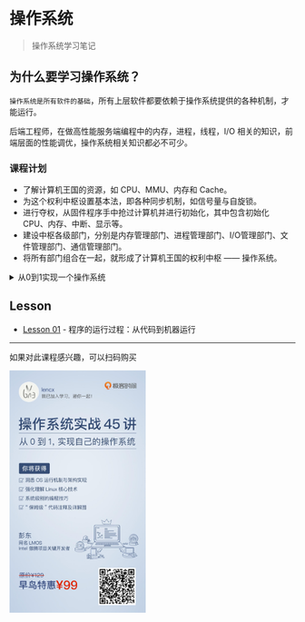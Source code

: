 # 操作系统

> 操作系统学习笔记

## 为什么要学习操作系统？

`操作系统是所有软件的基础`，所有上层软件都要依赖于操作系统提供的各种机制，才能运行。

后端工程师，在做高性能服务端编程中的内存，进程，线程，I/O 相关的知识，前端层面的性能调优，操作系统相关知识都必不可少。

### 课程计划

- 了解计算机王国的资源，如 CPU、MMU、内存和 Cache。
- 为这个权利中枢设置基本法，即各种同步机制，如信号量与自旋锁。
- 进行夺权，从固件程序手中抢过计算机并进行初始化，其中包含初始化 CPU、内存、中断、显示等。
- 建设中枢各级部门，分别是内存管理部门、进程管理部门、I/O管理部门、文件管理部门、通信管理部门。
- 将所有部门组合在一起，就形成了计算机王国的权利中枢 —— 操作系统。

<details>
<summary>从0到1实现一个操作系统</summary>

1. 操作系统整体设计
   - 从代码到机器运行
   - 内核结构设计
     - 我们自己的内核设计
     - `Linux 内核架构长什么样`
2. 基础配置与初始化
   - 程序的基石：硬件
     - CPU 工作模式
     - 程序地址
     - Cache 与内存
3. 设计基本法
   - 同步原语
     - ·信号量与自旋锁
     - `Linux 的同步机制`
4. 夺权
   - 启动初始化
     - 设置工作模式与环境
     - 板级初始化
     - `Linux 初始化流程`
5. 土地革命
   - 内存管理
     - 内存的组织与划分
     - 虚拟内存分配与释放
     - `Linux 实现 伙伴系统与 SLAB`
6. 活动实体
   - 进程
     - 进程调度
     - `Linux 怎样实现进程调度`
7. 核心子部门
   - 设备IO
     - 设备类型与驱动
     - 设备注册
     - 内核 IO 包处理
     - `Linux 设备驱动`
   - 银行仓库：文件系统
     - 文件结构与组织
     - 文件操作
     - `Linux 虚拟文件系统`
   - 通信部：网络
     - 内核中的网络数据流动
     - 宏观网络架构
     - `Linux 中 socket 接口详解`
   - 服务交接：接口
     - 服务接口
     - `Linux 系统 API 实现`
8. 虚化的世界
   - KVM
   - 容器
   - ARM架构

</details>

## Lesson

- [Lesson 01](./lesson01) - 程序的运行过程：从代码到机器运行

---

<p align="center">
  <p>如果对此课程感兴趣，可以扫码购买</p>
  <img width="240" src="./assets/jksj-os.png" alt="二维码" />
</p>